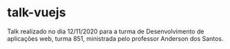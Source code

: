 # talk-vuejs

Talk realizado no dia 12/11/2020 para a turma de Desenvolvimento de aplicações web, turma 851, ministrada pelo professor Anderson dos Santos.
